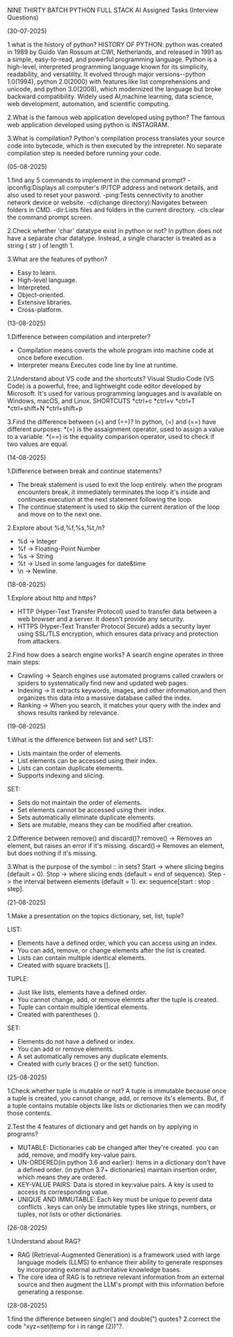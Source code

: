 NINE THIRTY BATCH PYTHON FULL STACK AI 
Assigned Tasks (Interview Questions)

(30-07-2025)

1.what is the history of python? HISTORY OF PYTHON: python was created in 1989 by Guido Van Rossum at CWI, Netherlands, and released in 1991 as a simple, easy-to-read, and powerful programming language. Python is a high-level, interpreted programming language known for its simplicity, readability, and versatility. It evolved through major versions--python 1.0(1994), python 2.0(2000) with features like list comprehensions and unicode, and python 3.0(2008), which modernized the language but broke backward compatibility. Widely used AI,machine learning, data science, web development, automation, and scientific computing.

2.What is the famous web application developed using python? The famous web application developed using python is INSTAGRAM.

3.What is compilation? Python's compilation process translates your source code into bytecode, which is then executed by the intrepreter. No separate compilation step is needed before running your code.

(05-08-2025)

1.find any 5 commands to implement in the command prompt? -ipconfig:Displays all computer's IP/TCP address and network details, and also used to reset your pasword. -ping:Tests cennectivity to another network device or website. -cd(change directory):Navigates between folders in CMD. -dir:Lists files and folders in the current directory. -cls:clear the command prompt screen.

2.Check whether 'char' datatype exist in python or not? In python does not have a separate char datatype. Instead, a single character is treated as a string ( str ) of length 1.

3.What are the features of python? 
  * Easy to learn.
  * High-level language.
  * Interpreted.
  * Object-oriented.
  * Extensive libraries.
  * Cross-platform. 
    
(13-08-2025)

1.Difference between compilation and interpreter? 
  * Compilation means coverts the whole program into machine code at once before execution.
  * Interpreter means Executes code line by line at runtime.
    
2.Understand about VS code and the shortcuts? Visual Studio Code (VS Code) is a powerful, free, and lightweight code editor developed by Microsoft. It's used for various programming languages and is available on Windows, macOS, and Linux.
  SHORTCUTS
  *ctrl+c
  *ctrl+v
  *ctrl+T
  *ctrl+shift+N
  *ctrl+shift+p
  
3.Find the difference between (=) and (==)? In python, (=) and (==) have different purposes: 
  *(=) is the assaignment operator, used to assign a value to a variable.
  *(==) is the equality comparison operator, used to check if two values are equal.

(14-08-2025)

1.Difference between break and continue statements? 
  * The break statement is used to exit the loop entirely. when the program encounters break, it immediately terminates the       loop it's inside and continues execution at the next statement following the loop.
  * The continue statement is used to skip the current iteration of the loop and move on to the next one.
    
2.Explore about %d,%f,%s,%t,/n? 
  * %d -> Integer
  * %f -> Floating-Point Number
  * %s -> String
  * %t -> Used in some languages for date&time
  * \n -> Newline. 

(18-08-2025)

1.Explore about http and https?
  * HTTP (Hyper-Text Transfer Protocol) used to transfer data between a web browser and a server. It doesn't provide any security.
  * HTTPS (Hyper-Text Transfer Protocol Secure) adds a security layer using SSL/TLS encryption, which ensures data privacy and protection from attackers.
     
2.Find how does a search engine works? 
  A search engine operates in three main steps:
  * Crawling -> Search engines use automated programs called crawlers or spiders to systematically find new and updated web pages.
  * Indexing -> It extracts keywords, images, and other information,and then organizes this data into a massive database called the index.
  * Ranking -> When you search, it matches your query with the index and shows results ranked by relevance. 

(19-08-2025)

1.What is the difference between list and set?
LIST:

  * Lists maintain the order of elements.
  * List elements can be accessed using their index.
  * Lists can contain duplicate elements.
  * Supports indexing and slicing.
    
SET:
  * Sets do not maintain the order of elements.
  * Set elements cannot be accessed using their index.
  * Sets automatically eliminate duplicate elements.
  * Sets are mutable, means they can be modified after creation.
      
2.Difference between remove() and discard()? remove() -> Removes an element, but raises an error if it's missing. discard()-> Removes an element, but does nothing if it's missing.

3.What is the purpose of the symbol :: in sets? Start -> where slicing begins (default = 0). Stop -> where slicing ends (default = end of sequence). Step -> the interval between elements (default = 1). ex: sequence[start : stop : step].

(21-08-2025)

1.Make a presentation on the topics dictionary, set, list, tuple?

LIST:
  * Elements have a defined order, which you can access using an index.
  * You can add, remove, or change elements after the list is created.
  * Lists can contain multiple identical elements.
  * Created with square brackets [].
    
TUPLE:
  * Just like lists, elements have a defined order.
  * You cannot change, add, or remove elemnts after the tuple is created.
  * Tuple can contain multiple identical elements.
  * Created with parentheses ().
    
 SET:
  * Elements do not have a defined or index.
  * You can add or remove elements.
  * A set automatically removes any duplicate elements.
  * Created with curly braces {} or the set() function.

(25-08-2025)

1.Check whether tuple is mutable or not? A tuple is immutable because once a tuple is created, you cannot change, add, or remove its's elements. But, if a tuple contains mutable objects like lists or dictionaries then we can modify those contents. 

2.Test the 4 features of dictionary and get hands on by applying in programs?
  * MUTABLE: Dictionaries cab be changed after they're created. you can add, remove, and modify key-value pairs.
  * UN-ORDERED(in python 3.6 and earlier): Items in a dictionary don't have a defined order. (in python 3.7+ dictionaries) maintain insertion order, which means they are ordered.
  * KEY-VALUE PAIRS: Data is stored in key:value pairs. A key is used to access its corresponding value.
  * UNIQUE AND IMMUTABLE: Each key must be unique to pevent data conflicts . keys can only be immutable types like strings, numbers, or tuples, not lists or other dictionaries.

(26-08-2025)

1.Understand about RAG?
  * RAG (Retrieval-Augmented Generation) is a framework used with large language models (LLMS) to enhance their ability to generate responses by incorporating external authoritative knowledge bases.
  * The core idea of RAG is to retrieve relevant information from an external source and then augment the LLM's prompt with this information before generating a response.

(28-08-2025)

1.find the difference between single(') and double(") quotes? 
2.correct the code "xyz=set(temp for i in range (2))"?.




